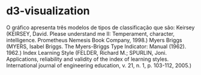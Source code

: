 # d3-visualization
O gráfico apresenta três modelos de tipos de classificação que são:
Keirsey (KEIRSEY, David. Please understand me II: Temperament, character, intelligence. Prometheus Nemesis Book Company, 1998.)
Myers Briggs (MYERS, Isabel Briggs. The Myers-Briggs Type Indicator: Manual (1962). 1962.)
Index Learning Style (FELDER, Richard M.; SPURLIN, Joni. Applications, reliability and validity of the index of learning styles. International journal of engineering education, v. 21, n. 1, p. 103-112, 2005.)